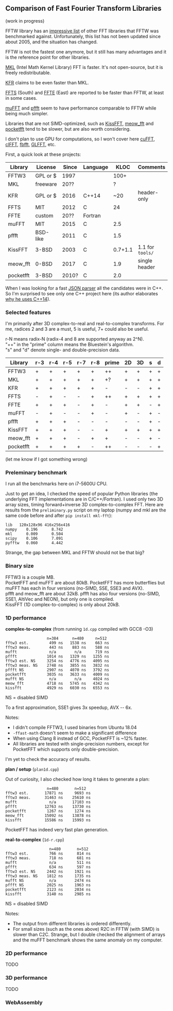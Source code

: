 ## Comparison of Fast Fourier Transform Libraries

(work in progress)

FFTW library has an [impressive list](http://www.fftw.org/benchfft/ffts.html)
of other FFT libraries that FFTW was benchmarked against.
Unfortunately, this list has not been updated since about 2005,
and the situation has changed.

FFTW is not the fastest one anymore, but it still has many advantages
and it is the reference point for other libraries.

[MKL](https://software.intel.com/en-us/mkl/features/fft)
(Intel Math Kernel Library) FFT is faster. It's not open-source, but it is freely redistributable.

[KFR](https://github.com/kfrlib/kfr) claims to be even faster than MKL.

[FFTS](https://github.com/anthonix/ffts) (South) and
[FFTE](http://www.ffte.jp/) (East) are reported to be faster than FFTW,
at least in some cases.

[muFFT](https://github.com/Themaister/muFFT)
and [pffft](https://bitbucket.org/jpommier/pffft)
seem to have performance comparable to FFTW while being much simpler.

Libraries that are not SIMD-optimized, such as
[KissFFT](https://github.com/mborgerding/kissfft),
[meow_fft](https://github.com/JodiTheTigger/meow_fft)
and [pocketfft](https://gitlab.mpcdf.mpg.de/mtr/pocketfft)
tend to be slower, but are also worth considering.

I don't plan to use GPU for computations, so I won't cover here
[cuFFT](https://developer.nvidia.com/cufft),
[clFFT](https://github.com/clMathLibraries/clFFT),
[fbfft](https://github.com/facebook/fbcuda/tree/master/fbfft),
[GLFFT](https://github.com/Themaister/GLFFT), etc.

First, a quick look at these projects:

| Library | License | Since | Language | KLOC | Comments |
|---------|---------|-------|----------|------|----------|
|FFTW3    | GPL or $| 1997  |          | 100+ |          |
|MKL      | freeware| 20??  |          |   ?  |          |
|KFR      | GPL or $| 2016  |  C++14   | ~20  | header-only |
|FFTS     | MIT     | 2012  |  C       | 24   |          |
|FFTE     | custom  | 20??  |  Fortran |      |          |
|muFFT    | MIT     | 2015  |  C       | 2.5  |          |
|pffft    | BSD-like| 2011  |  C       | 1.5  |          |
|KissFFT  | 3-BSD   | 2003  |  C       | 0.7+1.1 | 1.1 for `tools/` |
|meow_fft | 0-BSD   | 2017  |  C       | 1.9  | single header |
|pocketfft| 3-BSD   | 2010? |  C       | 2.0  |          |

When I was looking for a fast
[JSON parser](https://github.com/project-gemmi/benchmarking-json/)
all the candidates were in C++. So I'm surprised to see only one
C++ project here (its author elaborates
[why he uses C++14](https://www.kfrlib.com/blog/how-c14-and-c17-help-to-write-faster-and-better-code-real-world-examples/)).

### Selected features

I'm primarily after 3D complex-to-real and real-to-complex transforms.
For me, radices 2 and 3 are a must, 5 is useful, 7+ could also be useful.

r-N means radix-N (radix-4 and 8 are supported anyway as 2^N).  
"++" in the "prime" column means the Bluestein's algorithm.  
"s" and "d" denote single- and double-precision data.

| Library | r-3 | r-4 | r-5 | r-7 | r-8 | prime | 2D | 3D |  s  |  d  |
|---------|-----|-----|-----|-----|-----|-------|----|----|-----|-----|
|FFTW3    |  +  |  +  |  +  |  +  |  +  |  ++   | +  | +  |  +  |  +  |
|MKL      |  +  |  +  |  +  |  +  |  +  |  +?   | +  | +  |  +  |  +  |
|KFR      |  +  |  +  |  +  |  +  |  +  |   -   | -  | -  |  +  |  +  |
|FFTS     |  -  |  +  |  -  |  -  |  +  |  ++   | +  | +  |  +  |  +  |
|FFTE     |  +  |  +  |  +  |  -  |  +  |   -   | +  | +  |  -  |  +  |
|muFFT    |  -  |  +  |  -  |  -  |  +  |   -   | +  | -  |  +  |  -  |
|pffft    |  +  |  +  |  +  |  -  |  -  |   -   | -  | -  |  +  |  -  |
|KissFFT  |  +  |  +  |  +  |  -  |  -  |   +   | +  | +  |  +  |  +  |
|meow_fft |  +  |  +  |  +  |  -  |  +  |   +   | -  | -  |  +  |  -  |
|pocketfft|  +  |  +  |  +  |  +  |  -  |  ++   | -  | -  |  -  |  +  |

(let me know if I got something wrong)

### Preleminary benchmark

I run all the benchmarks here on i7-5600U CPU.

Just to get an idea, I checked the speed of popular Python libraries
(the underlying FFT implementations are in C/C++/Fortran).
I used only two 3D array sizes, timing forward+inverse 3D
complex-to-complex FFT.
Here are results from the `preliminary.py` script on my laptop
(numpy and mkl are the same code before and after `pip install mkl-fft`):

    lib   120x128x96 416x256x416
    numpy    0.196      8.742
    mkl      0.009      0.504
    scipy    0.106      7.091
    pyfftw   0.060      4.442

Strange, the gap between MKL and FFTW should not be that big?

### Binary size

FFTW3 is a couple MB.  
PocketFFT and muFFT are about 80kB.
PocketFFT has more butterflies but muFFT has each in four versions (no-SIMD,
 SSE, SSE3 and AVX).  
pffft and meow_fft are about 32kB.
pffft has also four versions (no-SIMD, SSE1, AltiVec and NEON),
but only one is compiled.  
KissFFT (1D complex-to-complex) is only about 20kB.

### 1D performance

**complex-to-complex** (from running `1d.cpp` compiled with GCC8 -O3)

                      n=384      n=480     n=512
    fftw3 est.         499 ns   1538 ns    663 ns
    fftw3 meas.        443 ns    883 ns    588 ns
    mufft              n/a        n/a      719 ns
    pffft             1014 ns   1329 ns   1255 ns
    fftw3 est. NS     3254 ns   4776 ns   4095 ns
    fftw3 meas. NS    2748 ns   3855 ns   3832 ns
    pffft NS          2907 ns   4070 ns   3792 ns
    pocketfft         3035 ns   3633 ns   4009 ns
    mufft NS           n/a        n/a     4024 ns
    meow_fft          4718 ns   5745 ns   4342 ns
    kissfft           4929 ns   6030 ns   6553 ns

NS = disabled SIMD

To a first approximation, SSE1 gives 3x speedup, AVX -- 6x.

Notes:

* I didn't compile FFTW3, I used binaries from Ubuntu 18.04
* `-ffast-math` doesn't seem to make a significant difference
* When using Clang 8 instead of GCC, PocketFFT is ~12% faster.
* All libraries are tested with single-precision numbers, except for
  PocketFFT which supports only double-precision.

I'm yet to check the accuracy of results.

**plan / setup** (`plan1d.cpp`)

Out of curiosity, I also checked how long it takes to generate a plan:

                      n=480       n=512
    fftw3 est.       17871 ns     9693 ns
    fftw3 meas.      31463 ns    25610 ns
    mufft              n/a       17103 ns
    pffft            12763 ns    13730 ns
    pocketfft         1267 ns     1274 ns
    meow_fft         15092 ns    13878 ns
    kissfft          15586 ns    15993 ns

PocketFFT has indeed very fast plan generation.

**real-to-complex** (`1d-r.cpp`)

                       n=480       n=512
    fftw3 est.         766 ns      814 ns
    fftw3 meas.        718 ns      681 ns
    mufft              n/a         511 ns
    pffft              634 ns      597 ns
    fftw3 est. NS     2442 ns     1921 ns
    fftw3 meas. NS    1812 ns     1735 ns
    mufft NS           n/a        2474 ns
    pffft NS          2025 ns     1963 ns
    pocketfft         2123 ns     2034 ns
    kissfft           3140 ns     2985 ns

NS = disabled SIMD

Notes:

* The output from different libraries is ordered differently.
* For small sizes (such as the ones above) R2C in FFTW (with SIMD)
  is slower than C2C. Strange, but I double checked the alignment of arrays
  and the muFFT benchmark shows the same anomaly on my computer.


### 2D performance

TODO

### 3D performance

TODO

### WebAssembly
